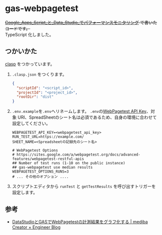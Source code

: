 # gas-webpagetest

~~[Google_Apps_Script_と_Data_Studio_でパフォーマンスモニタリング](https://scrapbox.io/uknmr/Google_Apps_Script_と_Data_Studio_でパフォーマンスモニタリング) で書いたコードです。~~  
TypeScript 化しました。

## つかいかた

[clasp](https://github.com/google/clasp) をつかっています。

1. `.clasp.json` をつくります。

    ```json
    {
      "scriptId": "<script_id>",
      "projectId": "<project_id>",
      "rootDir": "dist"
    }
    ```

1. `.env.example`を`.env`へリネームします。
`.env`の[WebPagetest API Key](https://www.webpagetest.org/getkey.php)、対象 URI、SpreadSheetのシート名は必須であるため、自身の環境に合わせて設定してください。

    ```.env
    WEBPAGETEST_API_KEY=<webpagetest_api_key>
    RUN_TEST_URL=https://example.com/
    SHEET_NAME=<Spreadsheetの記録先のシート名>
    
    # WebPagetest Options
    # https://sites.google.com/a/webpagetest.org/docs/advanced-features/webpagetest-restful-apis
    ## Number of test runs (1-10 on the public instance)
    ## gas-webpagetest use median results
    WEBPAGETEST_OPTIONS_RUNS=3
    # ... その他のオプション .... 
    ```

1. スクリプトエディタから `runTest` と `getTestResults` を呼び出すトリガーを設定します。

## 参考
- [DataStudioとGASでWebPagetestの計測結果をグラフ化する | mediba Creator × Engineer Blog](http://ceblog.mediba.jp/post/154874126622/datastudio%E3%81%A8gas%E3%81%A7webpagetest%E3%81%AE%E8%A8%88%E6%B8%AC%E7%B5%90%E6%9E%9C%E3%82%92%E3%82%B0%E3%83%A9%E3%83%95%E5%8C%96%E3%81%99%E3%82%8B)
